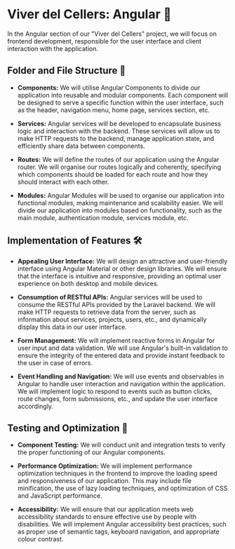 # Viver del Cellers: Angular 🍇

In the Angular section of our "Viver del Cellers" project, we will focus on frontend development, responsible for the user interface and client interaction with the application.

## Folder and File Structure 📁

- **Components:** We will utilise Angular Components to divide our application into reusable and modular components. Each component will be designed to serve a specific function within the user interface, such as the header, navigation menu, home page, services section, etc.

- **Services:** Angular services will be developed to encapsulate business logic and interaction with the backend. These services will allow us to make HTTP requests to the backend, manage application state, and efficiently share data between components.

- **Routes:** We will define the routes of our application using the Angular router. We will organise our routes logically and coherently, specifying which components should be loaded for each route and how they should interact with each other.

- **Modules:** Angular Modules will be used to organise our application into functional modules, making maintenance and scalability easier. We will divide our application into modules based on functionality, such as the main module, authentication module, services module, etc.

## Implementation of Features 🛠️

- **Appealing User Interface:** We will design an attractive and user-friendly interface using Angular Material or other design libraries. We will ensure that the interface is intuitive and responsive, providing an optimal user experience on both desktop and mobile devices.

- **Consumption of RESTful APIs:** Angular services will be used to consume the RESTful APIs provided by the Laravel backend. We will make HTTP requests to retrieve data from the server, such as information about services, projects, users, etc., and dynamically display this data in our user interface.

- **Form Management:** We will implement reactive forms in Angular for user input and data validation. We will use Angular's built-in validation to ensure the integrity of the entered data and provide instant feedback to the user in case of errors.

- **Event Handling and Navigation:** We will use events and observables in Angular to handle user interaction and navigation within the application. We will implement logic to respond to events such as button clicks, route changes, form submissions, etc., and update the user interface accordingly.

## Testing and Optimization 🧪

- **Component Testing:** We will conduct unit and integration tests to verify the proper functioning of our Angular components.

- **Performance Optimization:** We will implement performance optimization techniques in the frontend to improve the loading speed and responsiveness of our application. This may include file minification, the use of lazy loading techniques, and optimization of CSS and JavaScript performance.

- **Accessibility:** We will ensure that our application meets web accessibility standards to ensure effective use by people with disabilities. We will implement Angular accessibility best practices, such as proper use of semantic tags, keyboard navigation, and appropriate colour contrast.

<!---
# Viver del Cellers: Angular 🍇

En la sección de Angular de nuestro proyecto "Viver del Cellers", nos centraremos en el desarrollo del frontend, encargado de la interfaz de usuario y la interacción del cliente con la aplicación. 

## Estructura de Carpetas y Archivos 📁

- **Componentes:** Utilizaremos Angular Components para dividir nuestra aplicación en componentes reutilizables y modulares. Cada componente estará diseñado para cumplir una función específica dentro de la interfaz de usuario, como el encabezado, el menú de navegación, la página de inicio, la sección de servicios, etc.

- **Servicios:** Desarrollaremos servicios Angular para encapsular la lógica de negocio y la interacción con el backend. Estos servicios nos permitirán realizar solicitudes HTTP al backend, gestionar el estado de la aplicación y compartir datos entre componentes de manera eficiente.

- **Rutas (Routes):** Definiremos las rutas de nuestra aplicación utilizando el enrutador Angular. Organizaremos nuestras rutas de manera lógica y coherente, especificando qué componentes deben cargarse para cada ruta y cómo deben interactuar entre sí.

- **Módulos:** Utilizaremos Angular Modules para organizar nuestra aplicación en módulos funcionales y facilitar su mantenimiento y escalabilidad. Dividiremos nuestra aplicación en módulos según la funcionalidad, como el módulo principal, el módulo de autenticación, el módulo de servicios, etc.

## Implementación de Funcionalidades 🛠️

- **Interfaz de Usuario Atractiva:** Diseñaremos una interfaz de usuario atractiva y fácil de usar utilizando Angular Material u otras bibliotecas de diseño. Nos aseguraremos de que la interfaz sea intuitiva y receptiva, brindando una experiencia de usuario óptima en dispositivos de escritorio y móviles.

- **Consumo de APIs RESTful:** Utilizaremos servicios Angular para consumir las APIs RESTful proporcionadas por el backend Laravel. Realizaremos solicitudes HTTP para recuperar datos del servidor, como información sobre servicios, proyectos, usuarios, etc., y mostrar estos datos de manera dinámica en nuestra interfaz de usuario.

- **Gestión de Formularios:** Implementaremos formularios reactivos en Angular para la entrada y validación de datos por parte del usuario. Utilizaremos la validación integrada de Angular para garantizar la integridad de los datos ingresados y proporcionar retroalimentación instantánea al usuario en caso de errores.

- **Manejo de Eventos y Navegación:** Utilizaremos eventos y observables en Angular para manejar la interacción del usuario y la navegación dentro de la aplicación. Implementaremos lógica para responder a eventos como clics de botones, cambios de ruta, envíos de formularios, etc., y actualizar la interfaz de usuario en consecuencia.

## Pruebas y Optimización 🧪

- **Pruebas de Componentes:** Realizaremos pruebas unitarias y de integración para verificar el correcto funcionamiento de nuestros componentes Angular. 

- **Optimización de Rendimiento:** Implementaremos técnicas de optimización de rendimiento en el frontend para mejorar la velocidad de carga y la capacidad de respuesta de nuestra aplicación. Esto puede incluir la minimización de archivos estáticos, el uso de técnicas de carga diferida y la optimización del rendimiento de CSS y JavaScript.

- **Accesibilidad:** Nos aseguraremos de que nuestra aplicación cumpla con los estándares de accesibilidad web para garantizar que sea utilizada de manera efectiva por personas con discapacidades. Implementaremos prácticas recomendadas de accesibilidad Angular, como el uso adecuado de etiquetas semánticas, la navegación con teclado y el contraste de color adecuado.
--->

<!---
# ViverCellers

This project was generated with [Angular CLI](https://github.com/angular/angular-cli) version 16.2.10.

## Development server

Run `ng serve` for a dev server. Navigate to `http://localhost:4200/`. The application will automatically reload if you change any of the source files.

## Code scaffolding

Run `ng generate component component-name` to generate a new component. You can also use `ng generate directive|pipe|service|class|guard|interface|enum|module`.

## Build

Run `ng build` to build the project. The build artifacts will be stored in the `dist/` directory.

## Running unit tests

Run `ng test` to execute the unit tests via [Karma](https://karma-runner.github.io).

## Running end-to-end tests

Run `ng e2e` to execute the end-to-end tests via a platform of your choice. To use this command, you need to first add a package that implements end-to-end testing capabilities.

## Further help

To get more help on the Angular CLI use `ng help` or go check out the [Angular CLI Overview and Command Reference](https://angular.io/cli) page.
--->
